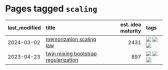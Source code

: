 # Pages tagged `scaling`

|last_modified|title|est. idea maturity|tags
|:---|:---|---:|:---|
|2024-03-02|[memorization scaling law](../memorization_scaling_law.md)|2431|[![](https://img.shields.io/badge/tag-experimental-c6963e)](../tags/experimental.md) [![](https://img.shields.io/badge/tag-learning_theory-be4650)](../tags/learning_theory.md) [![](https://img.shields.io/badge/tag-scaling-3f3dc3)](../tags/scaling.md)|
|2023-04-23|[twin mixing bootstrap regularization](../twin_mixing_dropout.md)|897|[![](https://img.shields.io/badge/tag-experimental-c6963e)](../tags/experimental.md) [![](https://img.shields.io/badge/tag-optimization-99b5f2)](../tags/optimization.md) [![](https://img.shields.io/badge/tag-scaling-3f3dc3)](../tags/scaling.md)|